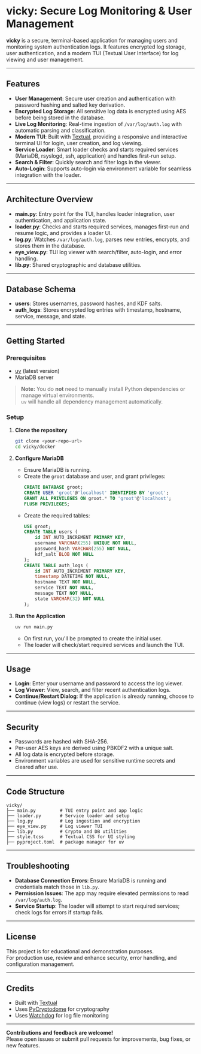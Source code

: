 # vicky: Secure Log Monitoring & User Management

**vicky** is a secure, terminal-based application for managing users and monitoring system authentication logs. It features encrypted log storage, user authentication, and a modern TUI (Textual User Interface) for log viewing and user management.

---

## Features

- **User Management**: Secure user creation and authentication with password hashing and salted key derivation.
- **Encrypted Log Storage**: All sensitive log data is encrypted using AES before being stored in the database.
- **Live Log Monitoring**: Real-time ingestion of `/var/log/auth.log` with automatic parsing and classification.
- **Modern TUI**: Built with [Textual](https://textual.textualize.io/), providing a responsive and interactive terminal UI for login, user creation, and log viewing.
- **Service Loader**: Smart loader checks and starts required services (MariaDB, rsyslogd, ssh, application) and handles first-run setup.
- **Search & Filter**: Quickly search and filter logs in the viewer.
- **Auto-Login**: Supports auto-login via environment variable for seamless integration with the loader.

---

## Architecture Overview

- **main.py**: Entry point for the TUI, handles loader integration, user authentication, and application state.
- **loader.py**: Checks and starts required services, manages first-run and resume logic, and provides a loader UI.
- **log.py**: Watches `/var/log/auth.log`, parses new entries, encrypts, and stores them in the database.
- **eye_view.py**: TUI log viewer with search/filter, auto-login, and error handling.
- **lib.py**: Shared cryptographic and database utilities.

---

## Database Schema

- **users**: Stores usernames, password hashes, and KDF salts.
- **auth_logs**: Stores encrypted log entries with timestamp, hostname, service, message, and state.

---

## Getting Started

### Prerequisites

- [uv](https://github.com/astral-sh/uv) (latest version)
- MariaDB server

> **Note:** You do **not** need to manually install Python dependencies or manage virtual environments.  
> `uv` will handle all dependency management automatically.

### Setup

1. **Clone the repository**  
   ```sh
   git clone <your-repo-url>
   cd vicky/docker
   ```

2. **Configure MariaDB**  
   - Ensure MariaDB is running.
   - Create the `groot` database and user, and grant privileges:
     ```sql
     CREATE DATABASE groot;
     CREATE USER 'groot'@'localhost' IDENTIFIED BY 'groot';
     GRANT ALL PRIVILEGES ON groot.* TO 'groot'@'localhost';
     FLUSH PRIVILEGES;
     ```
   - Create the required tables:
     ```sql
     USE groot;
     CREATE TABLE users (
         id INT AUTO_INCREMENT PRIMARY KEY,
         username VARCHAR(255) UNIQUE NOT NULL,
         password_hash VARCHAR(255) NOT NULL,
         kdf_salt BLOB NOT NULL
     );
     CREATE TABLE auth_logs (
         id INT AUTO_INCREMENT PRIMARY KEY,
         timestamp DATETIME NOT NULL,
         hostname TEXT NOT NULL,
         service TEXT NOT NULL,
         message TEXT NOT NULL,
         state VARCHAR(32) NOT NULL
     );
     ```

3. **Run the Application**  
   ```sh
   uv run main.py
   ```
   - On first run, you'll be prompted to create the initial user.
   - The loader will check/start required services and launch the TUI.

---

## Usage

- **Login**: Enter your username and password to access the log viewer.
- **Log Viewer**: View, search, and filter recent authentication logs.
- **Continue/Restart Dialog**: If the application is already running, choose to continue (view logs) or restart the service.

---

## Security

- Passwords are hashed with SHA-256.
- Per-user AES keys are derived using PBKDF2 with a unique salt.
- All log data is encrypted before storage.
- Environment variables are used for sensitive runtime secrets and cleared after use.

---

## Code Structure

```
vicky/
├── main.py         # TUI entry point and app logic
├── loader.py       # Service loader and setup
├── log.py          # Log ingestion and encryption
├── eye_view.py     # Log viewer TUI
├── lib.py          # Crypto and DB utilities
├── style.tcss      # Textual CSS for UI styling
├── pyproject.toml  # package manager for uv
```

---

## Troubleshooting

- **Database Connection Errors**: Ensure MariaDB is running and credentials match those in `lib.py`.
- **Permission Issues**: The app may require elevated permissions to read `/var/log/auth.log`.
- **Service Startup**: The loader will attempt to start required services; check logs for errors if startup fails.

---

## License

This project is for educational and demonstration purposes.  
For production use, review and enhance security, error handling, and configuration management.

---

## Credits

- Built with [Textual](https://github.com/Textualize/textual)
- Uses [PyCryptodome](https://www.pycryptodome.org/) for cryptography
- Uses [Watchdog](https://github.com/gorakhargosh/watchdog) for log file monitoring

---

**Contributions and feedback are welcome!**  
Please open issues or submit pull requests for improvements, bug fixes, or new features.
